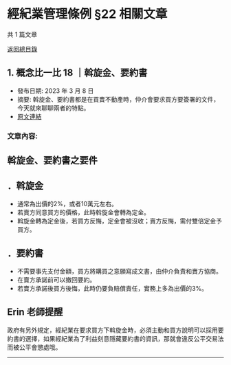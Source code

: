 # 經紀業管理條例 §22 相關文章

共 1 篇文章

[返回總目錄](00_總目錄.md)

## 1. 概念比一比 18 ｜斡旋金、要約書

- 發布日期: 2023 年 3 月 8 日
- 摘要: 斡旋金、要約書都是在買賣不動產時，仲介會要求買方要簽署的文件，今天就來聊聊兩者的特點。
- [原文連結](https://www.jasper-realestate.com/%e6%a6%82%e5%bf%b5%e6%af%94%e4%b8%80%e6%af%94-18-%ef%bd%9c%e6%96%a1%e6%97%8b%e9%87%91%e3%80%81%e8%a6%81%e7%b4%84%e6%9b%b8/)

### 文章內容:

## 斡旋金、要約書之要件

## ．斡旋金

- 通常為出價的2%，或者10萬元左右。
- 若賣方同意買方的價格，此時斡旋金會轉為定金。
- 斡旋金轉為定金後，若買方反悔，定金會被沒收；賣方反悔，需付雙倍定金予買方。

## ．要約書

- 不需要事先支付金額，買方將購買之意願寫成文書，由仲介負責和賣方協商。
- 在賣方承諾前可以撤回要約。
- 若賣方承諾後買方後悔，此時仍要負賠償責任，實務上多為出價的3%。

## Erin 老師提醒

政府有另外規定，經紀業在要求買方下斡旋金時，必須主動和買方說明可以採用要約書的選擇，如果經紀業為了利益刻意隱藏要約書的資訊，那就會違反公平交易法而被公平會懲處哦。

---

